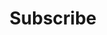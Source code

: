 ---
layout: -capture-subscribe
title: Subscribe
permalink: /-capture-subscribe/
class: capture-popup
---